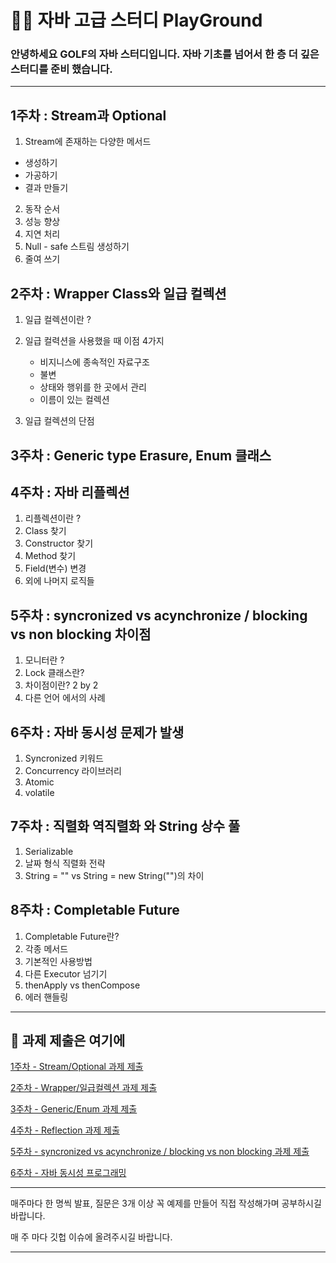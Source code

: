 # 👨‍💻 자바 고급 스터디 PlayGround

### 안녕하세요 GOLF의 자바 스터디입니다. 자바 기초를 넘어서 한 층 더 깊은 스터디를 준비 했습니다.

--------------------------------------------------------------------------------------------------

## 1주차 : Stream과 Optional

1. Stream에 존재하는 다양한 메서드

  - 생성하기
  - 가공하기
  - 결과 만들기

2. 동작 순서
3. 성능 향상
3. 지연 처리
4. Null - safe 스트림 생성하기
5. 줄여 쓰기

## 2주차 : Wrapper Class와 일급 컬렉션

1. 일급 컬렉션이란 ?

2. 일급 컬력션을 사용했을 때 이점 4가지

   - 비지니스에 종속적인 자료구조
   - 불변
   - 상태와 행위를 한 곳에서 관리
   - 이름이 있는 컬렉션
   
3. 일급 컬렉션의 단점

## 3주차 : Generic type Erasure, Enum 클래스

## 4주차 : 자바 리플렉션

1. 리플렉션이란 ?
2. Class 찾기
3. Constructor 찾기
4. Method 찾기
5. Field(변수) 변경
6. 외에 나머지 로직들 

## 5주차 : syncronized vs acynchronize / blocking vs non blocking 차이점

1. 모니터란 ?
2. Lock 클래스란?
3. 차이점이란? 2 by 2
4. 다른 언어 에서의 사례

## 6주차 : 자바 동시성 문제가 발생

1. Syncronized 키워드
2. Concurrency 라이브러리
3. Atomic
4. volatile

## 7주차 : 직렬화 역직렬화 와 String 상수 풀

1. Serializable
2. 날짜 형식 직렬화 전략
3. String = "" vs String = new String("")의 차이

## 8주차 : Completable Future

1. Completable Future란?
2. 각종 메서드
3. 기본적인 사용방법
4. 다른 Executor 넘기기
5. thenApply vs thenCompose
6. 에러 핸들링

-------------------------------------------------------------------------------------
## 🧑 과제 제출은 여기에

[1주차 - Stream/Optional 과제 제출](https://github.com/ilgolf/Java_Advanced_Study/issues/1)

[2주차 - Wrapper/일급컬렉션 과제 제출](https://github.com/ilgolf/Java_Advanced_Study/issues/3)

[3주차 - Generic/Enum 과제 제출](https://github.com/ilgolf/Java_Advanced_Study/issues/4)

[4주차 - Reflection 과제 제출](https://github.com/ilgolf/Java_Advanced_Study/issues/5)

[5주차 - syncronized vs acynchronize / blocking vs non blocking 과제 제출](https://github.com/ilgolf/Java_Advanced_Study/issues/6)

[6주차 - 자바 동시성 프로그래밍](https://github.com/ilgolf/Java_Advanced_Study/issues/7)

--------------------------------------------------------------------------------------

매주마다 한 명씩 발표, 질문은 3개 이상 꼭 예제를 만들어 직접 작성해가며 공부하시길 바랍니다.

매 주 마다 깃헙 이슈에 올려주시길 바랍니다.

--------------------------------------------------------------------------------------
